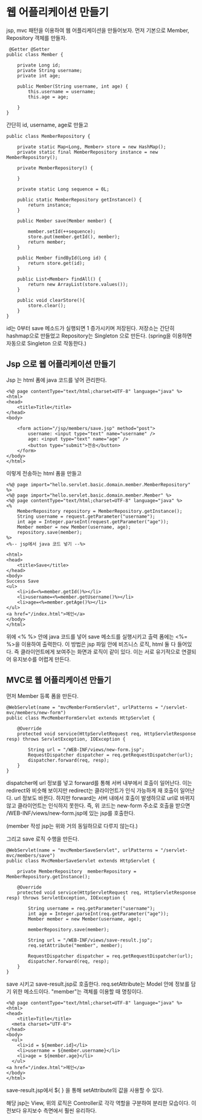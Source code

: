 # 웹 어플리케이션 만들기

jsp, mvc 패턴을 이용하여 웹 어플리케이션을 만들어보자. 먼저 기본으로 Member, Repository 객체를 만들자.

```
 @Getter @Setter
public class Member {

    private Long id;
    private String username;
    private int age;

    public Member(String username, int age) {
        this.username = username;
        this.age = age;

    }
}
```
간단히 id, username, age로 만들고 

```
public class MemberRepository {

    private static Map<Long, Member> store = new HashMap();
    private static final MemberRepository instance = new MemberRepository();

    private MemberRepository() {

    }

    private static Long sequence = 0L;

    public static MemberRepository getInstance() {
        return instance;
    }

    public Member save(Member member) {

        member.setId(++sequence);
        store.put(member.getId(), member);
        return member;
    }

    public Member findById(Long id) {
        return store.get(id);
    }

    public List<Member> findAll() {
        return new ArrayList(store.values());
    }

    public void clearStore(){
        store.clear();
    }
}
```
id는 0부터 save 메소드가 실행되면 1 증가시키며 저장된다. 저장소는 간단히 hashmap으로 만들었고 Repository는 Singleton 으로 만든다.
(spring을 이용하면 자동으로 Singleton 으로 작동한다.)


## Jsp 으로 웹 어플리케이션 만들기

Jsp 는 html 폼에 java 코드를 넣어 관리한다.
```
<%@ page contentType="text/html;charset=UTF-8" language="java" %>
<html>
<head>
    <title>Title</title>
</head>
<body>

    <form action="/jsp/members/save.jsp" method="post">
        username: <input type="text" name="username" />
        age: <input type="text" name="age" />
        <button type="submit">전송</button>
    </form>
</body>
</html>
```
이렇게 전송하는 html 폼을 만들고
```
<%@ page import="hello.servlet.basic.domain.member.MemberRepository" %>
<%@ page import="hello.servlet.basic.domain.member.Member" %>
<%@ page contentType="text/html;charset=UTF-8" language="java" %>
<%
    MemberRepository repository = MemberRepository.getInstance();
    String username = request.getParameter("username");
    int age = Integer.parseInt(request.getParameter("age"));
    Member member = new Member(username, age);
    repository.save(member);
%>
<%-- jsp에서 java 코드 넣기 --%>

<html>
<head>
    <title>Save</title>
</head>
<body>
Success Save
<ul>
    <li>id=<%=member.getId()%></li>
    <li>username=<%=member.getUsername()%></li>
    <li>age=<%=member.getAge()%></li>
</ul>
<a href="/index.html">메인</a>
</body>
</html>
```
위에 <% %> 안에 java 코드를 넣어 save 메소드를 실행시키고 출력 폼에는 <%=  %>을 이용하여 출력한다.
이 방법은 jsp 파일 안에 비즈니스 로직, html 둘 다 들어있다. 즉 클라이언트에게 보여주는 화면과 로직이 같이 있다. 
이는 서로 유기적으로 연결되어 유지보수를 어렵게 만든다.

## MVC로 웹 어플리케이션 만들기

먼저 Member 등록 폼을 만든다.
```
@WebServlet(name = "mvcMemberFormServlet", urlPatterns = "/servlet-mvc/members/new-form")
public class MvcMemberFormServlet extends HttpServlet {

    @Override
    protected void service(HttpServletRequest req, HttpServletResponse resp) throws ServletException, IOException {

        String url = "/WEB-INF/views/new-form.jsp";
        RequestDispatcher dispatcher = req.getRequestDispatcher(url);
        dispatcher.forward(req, resp);
    }
}
```
dispatcher에 url 정보를 넣고 forward를 통해 서버 내부에서 호출이 일어난다. 이는 redirect와 비슷해 보이지만 redirect는 클라이언트가 인식 가능하게 재 호출이 일어난다. url 정보도 바뀐다.
하지만 forward는 서버 내에서 호출이 발생하므로 url로 바뀌지 않고 클라이언트는 인식하지 못한다.
즉, 위 코드는 new-form 주소로 호출을 받으면 /WEB-INF/views/new-form.jsp에 있는 jsp를 호출한다.

(member 작성 jsp는 위와 거의 동일하므로 다루지 않는다.)

그리고 save 로직 수행을 만든다.

```
@WebServlet(name = "mvcMemberSaveServlet", urlPatterns = "/servlet-mvc/members/save")
public class MvcMemberSaveServlet extends HttpServlet {

    private MemberRepository  memberRepository = MemberRepository.getInstance();

    @Override
    protected void service(HttpServletRequest req, HttpServletResponse resp) throws ServletException, IOException {

        String username = req.getParameter("username");
        int age = Integer.parseInt(req.getParameter("age"));
        Member member = new Member(username, age);

        memberRepository.save(member);

        String url = "/WEB-INF/views/save-result.jsp";
        req.setAttribute("member", member);

        RequestDispatcher dispatcher = req.getRequestDispatcher(url);
        dispatcher.forward(req, resp);
    }
}
```
save 시키고 save-result.jsp로 호출한다. req.setAttribute는 Model 안에 정보를 담기 위한 메소드이다. "member"는 객체를 이용할 때 명칭이다.

```
<%@ page contentType="text/html;charset=UTF-8" language="java" %>
<html>
<head>
    <title>Title</title>
  <meta charset="UTF-8">
</head>
<body>
  <ul>
    <li>id = ${member.id}</li>
    <li>username = ${member.username}</li>
    <li>age = ${member.age}</li>
  </ul>
<a href="/index.html">메인</a>
</body>
</html>
```
save-result.jsp에서 ${ } 을 통해 setAttribute의 값을 사용할 수 있다.

해당 jsp는 View, 위의 로직은 Controller로 각각 역할을 구분하여 분리한 모습이다.
이전보다 유지보수 측면에서 훨씬 유리하다.
